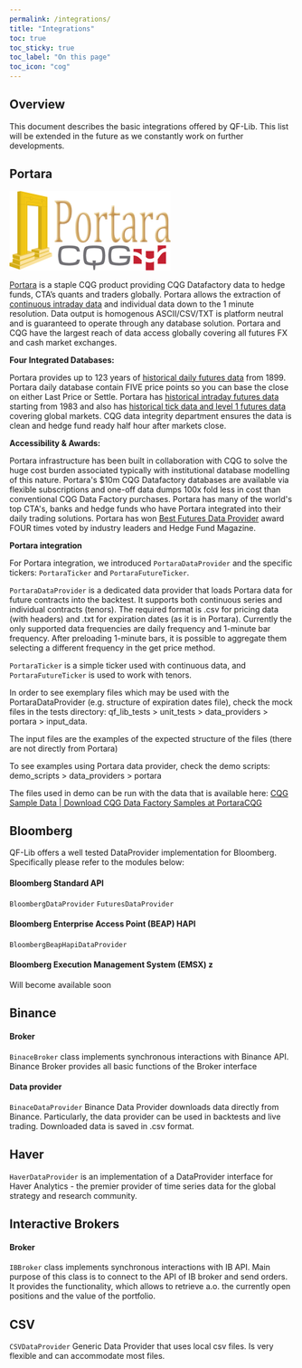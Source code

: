 ```yaml
---
permalink: /integrations/
title: "Integrations"
toc: true
toc_sticky: true
toc_label: "On this page"
toc_icon: "cog"
---
```


## Overview

This document describes the basic integrations offered by QF-Lib. This list will be extended in the future as we 
constantly work on further developments.


## Portara

![](../../assets/images/Portara-CQG_logo.png)

[Portara](https://portaracqg.com/) is a staple CQG product providing CQG Datafactory data to hedge funds, CTA’s quants
and traders globally. Portara allows the extraction
of [continuous intraday data](https://portaracqg.com/continuous-futures-data/) and individual data down to the 1 minute
resolution. Data output is homogenous ASCII/CSV/TXT is platform neutral and is guaranteed to operate through any
database solution. Portara and CQG have the largest reach of data access globally covering all futures FX and cash
market exchanges.

**Four Integrated Databases:**

Portara provides up to 123 years
of [historical daily futures data](https://portaracqg.com/historical-daily-futures-data/) from 1899. Portara daily
database contain FIVE price points so you can base the close on either Last Price or Settle. Portara
has [historical intraday futures data](https://portaracqg.com/historical-intraday-futures-data/)
starting from 1983 and also
has [historical tick data and level 1 futures data](https://portaracqg.com/historical-futures-tick-data/) covering
global markets. CQG data integrity department ensures the data is clean and hedge fund ready half hour after markets
close.

**Accessibility & Awards:**

Portara infrastructure has been built in collaboration with CQG to solve the huge cost burden associated typically with
institutional database modelling of this nature. Portara's $10m CQG Datafactory databases are available via flexible
subscriptions and one-off data dumps 100x fold less in cost than conventional CQG Data Factory purchases. Portara has
many of the world's top CTA's, banks and hedge funds who have Portara integrated into their daily trading solutions.
Portara has won [Best Futures Data Provider](https://portaracqg.com/2018/09/20/best-long-time-historical-intraday-data/)
award FOUR times voted by industry leaders and Hedge Fund Magazine.

**Portara integration**

For Portara integration, we introduced `PortaraDataProvider` and the specific tickers: `PortaraTicker` and `PortaraFutureTicker`.
 
`PortaraDataProvider` is a dedicated data provider that loads Portara data for future contracts into the backtest. It supports both continuous series and individual contracts (tenors). The required format is .csv for pricing data (with headers) and .txt for expiration dates (as it is in Portara). Currently the only supported data frequencies are daily frequency and 1-minute bar frequency. After preloading 1-minute bars, it is possible to aggregate them selecting a different frequency in the get price method.
 
`PortaraTicker` is a simple ticker used with continuous data, and `PortaraFutureTicker` is used to work with tenors.
 
In order to see exemplary files which may be used with the PortaraDataProvider (e.g. structure of expiration
  dates file), check the mock files in the tests directory:
  qf_lib_tests > unit_tests > data_providers > portara > input_data.

The input files are the examples of the expected structure of the files (there are not directly from Portara)
 
To see examples using Portara data provider, check the demo scripts:
  demo_scripts > data_providers > portara
 
The files used in demo can be run with the data that is available here: [CQG Sample Data | Download CQG Data Factory Samples at PortaraCQG](
https://mmm.cern.ch/owa/redir.aspx?C=nJ1q2tM5gwqbs97qIoeYHNV2k6q_A5_pVyuxRUYX1Pl0CSUqHEbaCA..&URL=https%3a%2f%2fportaracqg.com%2fsample-data%2f)


## Bloomberg
QF-Lib offers a well tested DataProvider implementation for Bloomberg. Specifically please refer to the modules below:
#### Bloomberg Standard API
`BloombergDataProvider` `FuturesDataProvider`

#### Bloomberg Enterprise Access Point (BEAP) HAPI
`BloombergBeapHapiDataProvider` 

#### Bloomberg Execution Management System (EMSX) z
Will become available soon 

## Binance

#### Broker
`BinaceBroker`
class implements synchronous interactions with Binance API. 
Binance Broker provides all basic functions of the Broker interface
#### Data provider
`BinaceDataProvider`
Binance Data Provider downloads data directly from Binance. Particularly, the data provider can be used in backtests and live trading.
Downloaded data is saved in .csv format.

## Haver
`HaverDataProvider` is an implementation of a DataProvider interface for  Haver Analytics - the premier provider of time series data for the global strategy and research community.

## Interactive Brokers
#### Broker
`IBBroker`
class implements synchronous interactions with IB API. 
 Main purpose of this class is to connect to the API of IB broker and send orders. It provides the functionality, 
which allows to retrieve a.o. the currently open positions and the value of the portfolio.

## CSV
`CSVDataProvider`
Generic Data Provider that uses local csv files. Is very flexible and can accommodate most files. 


